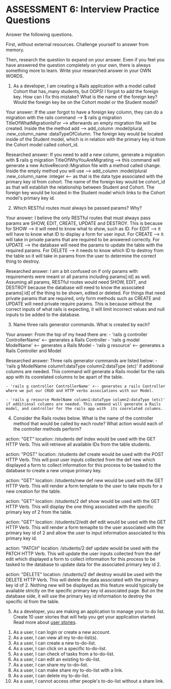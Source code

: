 # ASSESSMENT 6: Interview Practice Questions

Answer the following questions.

First, without external resources. Challenge yourself to answer from memory.

Then, research the question to expand on your answer. Even if you feel you have answered the question completely on your own, there is always something more to learn. Write your researched answer in your OWN WORDS.

1. As a developer, I am creating a Rails application with a model called Cohort that has_many students, but OOPS! I forgot to add the foreign key. How can I fix this mistake? What is the name of the foreign key? Would the foreign key be on the Cohort model or the Student model?

Your answer:    If the user forgot to have a foreign key column, they can do a migration with the rails command --> $ rails g migration TitleOfWhatMigrationIsFor --> afterwards an empty migration file will be created. Inside the the method add --> add_column :model/plural, :new_column_name :dataTypeOfColumn. The foreign key would be located inside of the Student model, which is in relation with the primary key id from the Cohort model called cohort_id.

Researched answer:      If you need to add a new column, generate a migration with $ rails g migration TitleOfWhyYouAreMigrating --> this command will generate a new ActiveRecord::Migration file with a method called change. Inside the empty method you will use --> add_column :model/plural :new_column_name :integer <-- as that is the data type  associated with the primary key id from cohort. The name of the foreign key would be cohort_id as that will establish the relationship between Student and Cohort. The foreign key would be located in the Student model which links to the Cohort model's primary key id.

2. Which RESTful routes must always be passed params? Why?

Your answer:    I believe the only RESTful routes that must always pass params are SHOW, EDIT, CREATE, UPDATE and DESTROY. This is because for SHOW --> it will need to know what to show, such as ID. For EDIT --> it will have to know what ID to display a form for user input. For CREATE --> it will take in private params that are required to be answered correctly. For UPDATE --> the database will need the params to update the table with the required params. For DELETE --> it needs to know which ID to destroy from the table so it will take in params from the user to determine the correct thing to destroy.

Researched answer:  I am a bit confused on if only params with requirements were meant or all params including params[:id] as well. Assuming all params, RESTful routes would need SHOW, EDIT, and  DESTROY because the database will need to know the associated params[:id] of the thing to be shown, edited or deleted. For things that need private params that are required, only form methods such as CREATE and UPDATE will need private require params. This is because without the correct inputs of what rails is expecting, it will limit incorrect values and null inputs to be added to the database.


3. Name three rails generator commands. What is created by each?

Your answer:    From the top of my head there are: 
    - 'rails g controller ControllerName' <-- generates a Rails Controller
    - 'rails g model ModelName' <-- generates a Rails Model
    - 'rails g resource' <-- generates a Rails Controller and Model

Researched answer:  Three rails generator commands are listed below:
    - 'rails g ModelName column1:dataType column2:dataType (etc)' if additional columns are needed.
        This command will generate a Rails model for the rails app with its coorelated columns to be apart of the table.

    - 'rails g controller ControllerName' <-- generates a rails Controller where we put our CRUD and HTTP verbs associations with our Model.

    - 'rails g resource ModelName column1:dataType column2:dataType (etc)' if additional columns are needed. This command will generate a Rails model, and controller for the rails app with  its coorelated columns. 

4. Consider the Rails routes below. What is the name of the controller method that would be called by each route? What action would each of the controller methods perform?

action: "GET" location: /students
def index would be used with the GET HTTP Verb. This will retrieve all available IDs from the table students.

action: "POST" location: /students
def create would be used with the POST HTTP Verb. This will post user inputs collected from the def new which displayed a form to collect information for this process to be tasked to the database to create a new unique primary key.

action: "GET" location: /students/new
def new would be used with the GET HTTP Verb. This will render a form template to the user to take inputs for a new creation for the table.

action: "GET" location: /students/2
def show would be used with the GET HTTP Verb. This will display the one thing associated with the specific primary key of 2 from the table.

action: "GET" location: /students/2/edit
def edit would be used with the GET HTTP Verb. This will render a form temaplte to the user associated with the primary key id of 2 and allow the user to input information associated to this primary key id.

action: "PATCH" location: /students/2
def update would be used with the PATCH HTTP Verb. This will update the user inputs collected from the def edit which displayed a form to collect information for this process to be tasked to the database to update data for the associated primary key id 2.

action: "DELETE" location: /students/2
def destroy would be used with the DELETE HTTP Verb. This will delete the data associated with the primary key id of 2. Nothing new will be displayed as this feature would typically be available strictly on the specific primary key id associated page. But on the database side, it will use the primary key id information to destroy the specific id from the table.

5. As a developer, you are making an application to manage your to do list. Create 10 user stories that will help you get your application started. Read more about [user stories](https://www.atlassian.com/agile/project-management/user-stories).

1) As a user, I can login or create a new account.
2) As a user, I can view all my to-do-list(s).
3) As a user, I can create a new to-do-list.
4) As a user, I can click on a specific to-do-list.
5) As a user, I can check of tasks from a to-do-list.
6) As a user, I can edit an existing to-do-list.
7) As a user, I can share my to-do-list.
8) As a user, I can make share my to-do-list with a link.
9) As a user, I can delete my to-do-list.
10) As a user, I cannot access other people's to-do-list without a share link.
